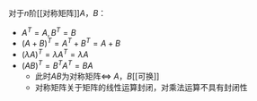 对于$n$阶[[对称矩阵]]$A$，$B$：
- $A^T=A,B^T=B$
- $(A+B)^T=A^T+B^T=A+B$
- $(\lambda A)^T=\lambda A^T=\lambda A$
- $(AB)^T=B^TA^T=BA$
	- 此时$AB$为对称矩阵$\iff$ $A$，$B$[[可换]]
	- 对称矩阵关于矩阵的线性运算封闭，对乘法运算不具有封闭性